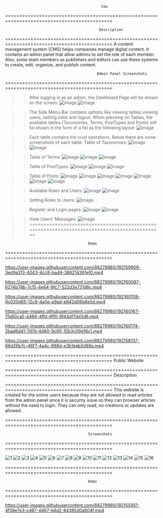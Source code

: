                                                 Cms
============================================================================================

 
                                               Description
============================================================================================
A content management system (CMS) helps companies manage digital content. It contains an admin panel 
that allow admins to set the role of each member. Also, some team members as publishers and 
editors can use these systems to create, edit, organize, and publish content. 
 
                                              Admin Panel Screenshots
============================================================================================
>>After logging in as an admin, the Dashboard Page will be shown on the screen:
![image](https://user-images.githubusercontent.com/88279980/192156072-0986ab69-a3b6-451a-b19e-9284de1db0a8.png)
![image](https://user-images.githubusercontent.com/88279980/188479883-6ad0ce6e-f54d-4aa9-9390-47ad46d9aece.png)

>>The Side Menu-Bar contains options like viewing tables,viewing users, setting roles and logout.
>>When pressing on Tables, the available tables (Taxonomies, Terms, PostTypes and Posts) will be shown in the form
of a list as the following layout:
![image](https://user-images.githubusercontent.com/88279980/188481211-f0cb5223-5373-47c6-a0a0-6e2a379b2ad8.png)

>>Each table contains the crud operations. Below there are some screenshots of each table.
>>Table of Taxonomies: 
![image](https://user-images.githubusercontent.com/88279980/188481660-1a9dd975-598c-4a6e-8fcf-c9fdf4ab3230.png)
![image](https://user-images.githubusercontent.com/88279980/188481883-6d3a6e05-bb91-4a13-be54-bb18ee907b17.png)

>>Table of Terms:
![image](https://user-images.githubusercontent.com/88279980/188482266-9325035e-2b0c-4aa6-aafa-49d656b2a95c.png)
![image](https://user-images.githubusercontent.com/88279980/188482381-6e20869c-0484-4f88-b763-129566804022.png)
![image](https://user-images.githubusercontent.com/88279980/188482428-e0d40081-ff12-45c4-8768-83c43f9cf54b.png)

>>Table of PostTypes:
![image](https://user-images.githubusercontent.com/88279980/188482558-59af06dd-6a77-4f9b-8b39-41ec0dcb6b2f.png)
![image](https://user-images.githubusercontent.com/88279980/188482667-384d9a08-a96f-48c9-b86e-3fa4593660d0.png)
![image](https://user-images.githubusercontent.com/88279980/188482718-f78ed55c-ed62-4996-b6d7-14f5f7d17b42.png)

>>Table of Posts:
![image](https://user-images.githubusercontent.com/88279980/192156155-8b20af25-4e4e-480d-930b-13718ce43a81.png)
![image](https://user-images.githubusercontent.com/88279980/191241685-3bcee779-9e32-40ad-915c-2975dba1229b.png)
![image](https://user-images.githubusercontent.com/88279980/188483990-dc45cb5b-d3aa-4b8e-95ba-9ad58c1ce65f.png)
![image](https://user-images.githubusercontent.com/88279980/191241976-4375e946-36aa-464a-9286-37fdd799a5bf.png)
![image](https://user-images.githubusercontent.com/88279980/188484333-0187bd6b-3fc0-4bff-bf8b-2f697653585c.png)
![image](https://user-images.githubusercontent.com/88279980/191242151-b5ccb391-3542-49ef-98c3-1e15aa0caa49.png)
![image](https://user-images.githubusercontent.com/88279980/191242194-397d5728-1f10-4727-b2e8-3a5b6398f214.png)


>>Available Roles and Users:
![image](https://user-images.githubusercontent.com/88279980/188484452-341b4325-447d-4e49-b44d-1c0494d5ded8.png)
![image](https://user-images.githubusercontent.com/88279980/188484510-b29ef24b-ce8e-4729-9044-4658eb1846d6.png)

>>Setting Roles to Users:
![image](https://user-images.githubusercontent.com/88279980/188484629-1ed1a497-313d-4217-aed1-e2d737d7d537.png)

>>Register and Login pages:
![image](https://user-images.githubusercontent.com/88279980/188484863-a0bd337b-6f3e-4cc0-957f-3f390e4c6fee.png)
![image](https://user-images.githubusercontent.com/88279980/188484905-43f22bd8-e247-4125-b7e7-6750a795b505.png)

>>View Users' Messages:
![image](https://user-images.githubusercontent.com/88279980/192156012-838cf102-4588-473f-a5d3-1b227f59ba3b.png)
============================================================================================

                                          Demo
============================================================================================


https://user-images.githubusercontent.com/88279980/192159909-3ed9a2f3-4043-4cc8-ba49-386214391ef0.mp4



https://user-images.githubusercontent.com/88279980/192160087-6274b78b-7c15-4e64-9fc7-522d3e731d6c.mp4



https://user-images.githubusercontent.com/88279980/192160108-9c020d65-12c9-4a0e-a9ad-e642d06b8e5d.mp4



https://user-images.githubusercontent.com/88279980/192160167-7fa60ca5-4466-4ffd-9ff0-8f44df7dd3d6.mp4



https://user-images.githubusercontent.com/88279980/192160174-2bad6d41-7d7d-4460-9c85-15b3c09d16c1.mp4



https://user-images.githubusercontent.com/88279980/192158137-66d26b7c-46f7-4a4c-888d-e3b1eab2d99a.mp4


============================================================================================
                                        Public Website
                                        
============================================================================================
                                         Description
                                          
============================================================================================
This website is created for the online users because they are not allowed to read articles from 
the admin panel since it is security issue so they can browser articles without the need to login.
They can only read, no creations or updates are allowed. 

============================================================================================

                                          Screenshots
============================================================================================

![1](https://user-images.githubusercontent.com/88279980/192155844-2ce7e512-9d04-416c-aa23-b1e421d47083.png)
![2](https://user-images.githubusercontent.com/88279980/192155855-de496f4a-276a-4f68-83db-5d647a779333.png)
![3](https://user-images.githubusercontent.com/88279980/192155869-756aeeda-750d-4e3d-9fa2-e972a7e6a86a.png)
![4](https://user-images.githubusercontent.com/88279980/192155873-a18acf33-0be9-4b83-801b-13be36ea2b5d.png)
![5](https://user-images.githubusercontent.com/88279980/192155893-1c916c46-cf3e-4151-8cbd-f5d1de309359.png)
![6](https://user-images.githubusercontent.com/88279980/192155900-0438e1c8-a0f0-4350-b8ef-9372ee623072.png)
![7](https://user-images.githubusercontent.com/88279980/192155903-f307756f-5543-4b79-8c76-92c145ba586e.png)
![8](https://user-images.githubusercontent.com/88279980/192155908-293b6dfa-514d-4753-881e-06fe6c2a94e1.png)
![9](https://user-images.githubusercontent.com/88279980/192155911-fbc196a8-439c-4411-90e8-c28a90ee419f.png)
![10](https://user-images.githubusercontent.com/88279980/192155914-b74c4b6d-2abb-4844-bcd5-6296c9c34ff0.png)
![11](https://user-images.githubusercontent.com/88279980/192155917-48347d3f-8a4a-4827-b081-ed1283c93f81.png)
![12](https://user-images.githubusercontent.com/88279980/192155924-e8fe46d1-2e5b-4c14-8bd9-f9d5c21b0821.png)
![13](https://user-images.githubusercontent.com/88279980/192155926-a6b53c61-f51d-4f8a-b036-158801c8f186.png)
![14](https://user-images.githubusercontent.com/88279980/192155930-8afd348e-5d05-4d5e-8e77-e37d7663a936.png)
![15](https://user-images.githubusercontent.com/88279980/192155932-817b98e8-5334-458e-a0eb-ef0918060b5a.png)
![16](https://user-images.githubusercontent.com/88279980/192155938-b1342f82-fce1-4dbc-9912-786641e6d8c5.png)

============================================================================================

                                          Demo
============================================================================================

https://user-images.githubusercontent.com/88279980/192155951-4f58e7e3-cd87-4467-b6d2-84385d0a604f.mp4







